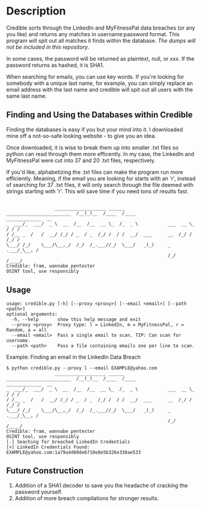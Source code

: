 # Description

Credible sorts through the LinkedIn and MyFitnessPal data breaches (or any you like) and returns any matches in username:password format. This program will spit out all matches it finds within the database. *The dumps will not be included in this repository*.

In some cases, the password will be returned as plaintext, null, or xxx. If the password returns as hashed, it is SHA1. 

When searching for emails, you can use key words. If you're looking for somebody with a unique last name, for example, you can simply replace an email address with the last name and credible will spit out all users with the same last name.

## Finding and Using the Databases within Credible

Finding the databases is easy if you but your mind into it. I downloaded mine off a not-so-safe looking website - to give you an idea. 

Once downloaded, it is wise to break them up into smaller .txt files so python can read through them more efficently. In my case, the LinkedIn and MyFitnessPal were cut into 37 and 20 .txt files, respectively.

If you'd like, alphabetizing the .txt files can make the program run more efficiently. Meaning, if the email you are looking for starts with an 'r', instead of searching for 37 .txt files, it will only search through the file deemed with strings starting with 'r'. This will save time if you need tons of results fast.

## 

```
                  ___________________ ______
________________________  /__(_)__  /____  /____            _____________  __
_  ___/_  ___/  _ \  __  /__  /__  __ \_  /_  _ \           ___  __ \_  / / /
/ /__ _  /   /  __/ /_/ / _  / _  /_/ /  / /  __/  ___      __  /_/ /  /_/ / 
\___/ /_/    \___/\__,_/  /_/  /_.___//_/  \___/   _(_)     _  .___/_\__, /  
                                                            /_/     /____/   
Credible: fram, wannabe pentester
OSINT tool, use responsibly      
```
## Usage
```
usage: credible.py [-h] [--proxy <proxy>] [--email <email>] [--path <path>] 
optional arguments:
  -h, --help       show this help message and exit
  --proxy <proxy>  Proxy type: l = LinkedIn, m = MyFitnessPal, r = Random, a = all
  --email <email>  Pass a single email to scan. TIP: Can scan for username.       
  --path <path>    Pass a file containing emails one per line to scan.
```
Example: Finding an email in the LinkedIn Data Breach
```
$ python credible.py --proxy l --email EXAMPLE@yahoo.com
                  ___________________ ______
________________________  /__(_)__  /____  /____            _____________  __
_  ___/_  ___/  _ \  __  /__  /__  __ \_  /_  _ \           ___  __ \_  / / /
/ /__ _  /   /  __/ /_/ / _  / _  /_/ /  / /  __/  ___      __  /_/ /  /_/ /
\___/ /_/    \___/\__,_/  /_/  /_.___//_/  \___/   _(_)     _  .___/_\__, /
                                                            /_/     /____/
Credible: fram, wannabe pentester
OSINT tool, use responsibly
[-] Seaching for breached LinkedIn Credentials
[+] LinkedIn Credentials Found: EXAMPLE@yahoo.com:1a79a4d60de6718e8e5b326e338ae533
```

## Future Construction 

1. Addition of a SHA1 decoder to save you the headache of cracking the password yourself.
2. Addition of more breach compilations for stronger results.
